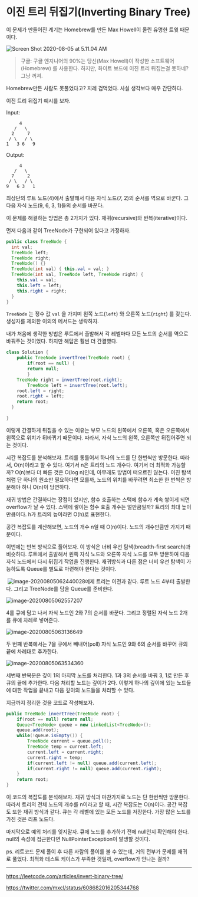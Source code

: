 # 이진 트리 뒤집기(Inverting Binary Tree)



이 문제가 만들어진 계기는 Homebrew를 만든 Max Howell이 올린 유명한 트윗 때문이다. 

![Screen Shot 2020-08-05 at 5.11.04 AM](/Users/johnpark/Dev/posting-review/cwpark/images/tweet-max-binarytree.png)

> 구글: 구글 엔지니어의 90%는 당신(Max Howell)이 작성한 소프트웨어(Homebrew) 를 사용한다. 하지만, 화이트 보드에 이진 트리 뒤집는걸 못하네? 그냥 꺼져.



Homebrew만든 사람도 못풀었다고? 지레 겁먹었다. 사실 생각보다 매우 간단하다.

이진 트리 뒤집기 예시를 보자.

Input:

```
     4
   /   \
  2     7
 / \   / \
1   3 6   9
```

Output:

```
     4
   /   \
  7     2
 / \   / \
9   6 3   1
```

최상단의 루트 노드(4)에서 출발해서 다음 자식 노드(7, 2)의 순서를 역으로 바꾼다.  그 다음 자식 노드(9, 6, 3, 1)들의 순서를 바꾼다. 

이 문제를 해결하는 방법은 총 2가지가 있다. 재귀(recursive)와 반복(iterative)이다.

먼저 다음과 같이 TreeNode가 구현되어 있다고 가정하자.

```java
public class TreeNode {
  int val;
  TreeNode left;
  TreeNode right;
  TreeNode() {}
  TreeNode(int val) { this.val = val; }
  TreeNode(int val, TreeNode left, TreeNode right) {
    this.val = val;
    this.left = left;
    this.right = right;
  }
}
```

`TreeNode` 는 정수 값  `val` 을 가지며 왼쪽 노드(`left`) 와 오른쪽 노드(`right`) 를 갖는다. 생성자를 제외한 이외의 메서드는 생략하자. 

내가 처음에 생각한 방법은 루트에서 출발해서 각 레벨마다 모든 노드의 순서를 역으로 바꿔주는 것이었다. 하지만 해답은 훨씬 더 간결했다.

```java
class Solution {
	public TreeNode invertTree(TreeNode root) {
		if(root == null) {
    	return null;
		}
    TreeNode right = invertTree(root.right);
		TreeNode left = invertTree(root.left);
    root.left = right;
    root.right = left;
    return root;
  }
  
}
```

이렇게 간결하게 뒤집을 수 있는 이유는 부모 노드의 왼쪽에서 오른쪽, 혹은 오른쪽에서 왼쪽으로 위치가 뒤바뀌기 때문이다. 따라서, 자식 노드의 왼쪽, 오른쪽만 뒤집어주면 되는 것이다.

시간 복잡도를 분석해보자. 트리를 통틀어서 하나의 노드를 단 한번씩만 방문한다. 따라서, O(n)이라고 할 수 있다. 여기서 n은 트리의 노드 개수다. 여기서 더 최적화 가능할까? O(n)보다 더 빠른 것은 O(log n)인데, 아무래도 방법이 떠오르진 않는다. 이진 탐색처럼 단 하나의 원소만 필요하다면 모를까, 노드의 위치를 바꾸려면 최소한 한 번씩은 방문해야 하니 O(n)이 당연하다.

재귀 방법은 간결하다는 장점이 있지만, 함수 호출하는 스택에 함수가 계속 쌓이게 되면 overflow가 날 수 있다. 스택에 쌓이는 함수 호출 개수는 얼만큼일까? 트리의 최대 높이만큼이다. h가 트리의 높이라면 O(h)로 표현한다.

공간 복잡도를 계산해보면, 노드의 개수 n일 때 O(n)이다. 노드의 개수만큼만 가지기 때문이다.



이번에는 반복 방식으로 풀어보자. 이 방식은 너비 우선 탐색(breadth-first search)과 비슷하다. 루트에서 출발해서 왼쪽 자식 노드와 오른쪽 자식 노드를 모두 방문하여 다음 자식 노드에서 다시 뒤집기 작업을 진행한다. 재귀방식과 다른 점은 너비 우선 탐색이 가능하도록 Queue를 별도로 마련해야 한다는 것이다.

​	![image-20200805062440028](/Users/johnpark/Dev/posting-review/cwpark/images/binrary-tree-iterative0.png)예제 트리는 이전과 같다. 루트 노드 4부터 출발한다. 그리고 TreeNode를 담을 Queue를 준비한다.

![image-20200805062557207](/Users/johnpark/Dev/posting-review/cwpark/images/binrary-tree-iterative1.png)

4를 큐에 담고 나서 자식 노드인 2와 7의 순서를 바꾼다. 그리고 정렬된 자식 노드 2개를 큐에 차례로 넣어준다. 



![image-20200805063136649](/Users/johnpark/Dev/posting-review/cwpark/images/binrary-tree-iterative2.png)

두 번째 반복에서는 7을 큐에서 빼내어(poll) 자식 노드인 9와 6의 순서를 바꾸어 큐의 끝에 차례대로 추가한다.

![image-20200805063534360](/Users/johnpark/Dev/posting-review/cwpark/images/binrary-tree-iterative3.png)

세번째 반복문은 깊이 1의 마지막 노드를 처리한다. 1과 3의 순서를 바꿔 3, 1로 만든 후 큐의 끝에 추가한다. 다음 처리할 노드는 깊이가 2다. 이렇게 하나의 깊이에 있는 노드들에 대한 작업을 끝내고 다음 깊이의 노드들을 처리할 수 있다.

지금까지 정리한 것을 코드로 작성해보자.

```java
public TreeNode invertTree(TreeNode root) {
    if(root == null) return null;
    Queue<TreeNode> queue = new LinkedList<TreeNode>();
    queue.add(root);
    while(!queue.isEmpty()) {
        TreeNode current = queue.poll();
        TreeNode temp = current.left;
        current.left = current.right;
        current.right = temp;
        if(current.left != null) queue.add(current.left);
        if(current.right != null) queue.add(current.right);
    }
    return root;
}
```



이 코드의 복잡도를 분석해보자. 재귀 방식과 마찬가지로 노드는 단 한번씩만 방문한다. 따라서 트리의 전체 노드의 개수를 n이라고 할 때, 시간 복잡도는 O(n)이다. 공간 복잡도 또한 재귀 방식과 같다. 큐는 각 레벨에 있는 모든 노드를 저장한다. 가장 많은 노드를 가진 것은 리프 노드다. 

마지막으로 예외 처리를 잊지말자. 큐에 노드를 추가하기 전에 null인지 확인해야 한다. null의 속성에 접근한다면 NullPointerException이 발생할 것이다.

ps. 리트코드 문제 풀이 후 다른 사람의 풀이를 볼 수 있는데, 거의 전부가 문제를 재귀로 풀었다. 최적화 테스트 케이스가 부족한 것일까, overflow가 안나는 걸까?





----

https://leetcode.com/articles/invert-binary-tree/

https://twitter.com/mxcl/status/608682016205344768







